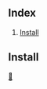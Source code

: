 ## Index

1. [Install](#install)

## Install

<link rel="stylesheet" href="./../../README.css">
<a class="scrollup" href="#top">&#x1F53C</a>